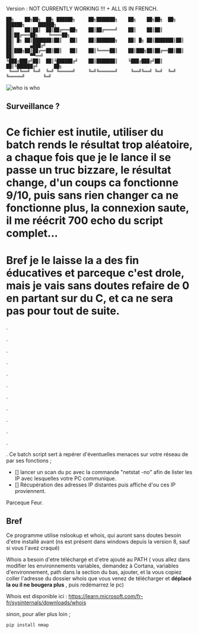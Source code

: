 Version : NOT CURRENTLY WORKING !!! + ALL IS IN FRENCH.
```
██╗    ██╗██╗  ██╗ ██████╗     ██╗███████╗    ██╗    ██╗██╗  ██╗ ██████╗     ██████╗ 
██║    ██║██║  ██║██╔═══██╗    ██║██╔════╝    ██║    ██║██║  ██║██╔═══██╗    ╚════██╗
██║ █╗ ██║███████║██║   ██║    ██║███████╗    ██║ █╗ ██║███████║██║   ██║      ▄███╔╝
██║███╗██║██╔══██║██║   ██║    ██║╚════██║    ██║███╗██║██╔══██║██║   ██║      ▀▀══╝ 
╚███╔███╔╝██║  ██║╚██████╔╝    ██║███████║    ╚███╔███╔╝██║  ██║╚██████╔╝      ██╗   
 ╚══╝╚══╝ ╚═╝  ╚═╝ ╚═════╝     ╚═╝╚══════╝     ╚══╝╚══╝ ╚═╝  ╚═╝ ╚═════╝       ╚═╝   
 ```
 ![who is who](https://user-images.githubusercontent.com/92639080/212443523-50a251f5-27e4-40e4-9434-c17760fe5c97.jpg)

## Surveillance ?

# Ce fichier est inutile, utiliser du batch rends le résultat trop aléatoire, a chaque fois que je le lance il se passe un truc bizzare, le résultat change, d'un coups ca fonctionne 9/10, puis sans rien changer ca ne fonctionne plus,  la connexion saute, il me réécrit 700 echo du script complet...

# Bref je le laisse la a des fin éducatives et parceque c'est drole, mais je vais sans doutes refaire de 0 en partant sur du C, et ca ne sera pas pour tout de suite.

.

.

.

.

.

.

.

.

.

.

.

.
Ce batch script sert à repérer d'éventuelles menaces sur votre réseau de par ses fonctions ;

- [] lancer un scan du pc avec la commande "netstat -no" afin de lister les IP avec lesquelles votre PC communique.
- [] Récupération des adresses IP distantes puis affiche d'ou ces IP proviennent.

Parceque Feur.

## Bref

Ce programme utilise nslookup et whois, qui auront sans doutes besoin d'etre installé avant (ns est présent dans windows depuis la version 8, sauf si vous l'avez craqué)

Whois a besoin d'etre téléchargé et d'etre ajouté au PATH ( vous allez dans modifier les environnements variables, demandez à Cortana, variables d'environnement, path dans la section du bas, ajouter, et la vous copiez coller l'adresse du dossier whois que vous venez de télécharger et **déplacé la ou il ne bougera plus** , puis redémarrez le pc)

 Whois est disponible ici : https://learn.microsoft.com/fr-fr/sysinternals/downloads/whois

sinon, pour aller plus loin ;

```
pip install nmap 
```
